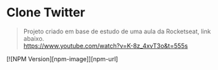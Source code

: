 
# Clone Twitter
> Projeto criado em base de estudo de uma aula da Rocketseat, link abaixo.<br/>
> https://www.youtube.com/watch?v=K-8z_4xvT3o&t=555s

[![NPM Version][npm-image]][npm-url]


